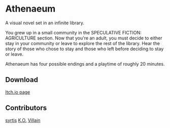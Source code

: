 # Athenaeum

A visual novel set in an infinite library.

You grew up in a small community in the SPECULATIVE FICTION: AGRICULTURE section. 
Now that you're an adult, you must decide to either stay in your community or leave to explore the rest of the library. 
Hear the story of those who chose to stay and those who left before deciding to stay or leave.

Athenaeum has four possible endings and a playtime of roughly 20 minutes.

## Download
[Itch.io page](https://syrtis.itch.io/athenaeum)

## Contributors
[syrtis](twitter.com/syrtis_)
[K.O.](https://twitter.com/K_N_O_C_K_O_U_T)
[Villain](http://www.instagram.com/m.ercurial/)
